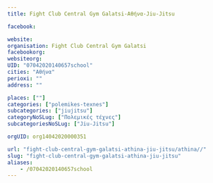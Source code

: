 ```yaml
---
title: Fight Club Central Gym Galatsi-Αθήνα-Jiu-Jitsu

facebook:

website:
organisation: Fight Club Central Gym Galatsi
facebookorg:
websiteorg:
UID: "07042020140657school"
cities: "Αθήνα"
perioxi: ""
address: ""

places: [""]
categories: ["polemikes-texnes"]
subcategories: ["jiujitsu"]
categoryNoSLug: ["Πολεμικές τέχνες"]
subcategoriesNoSLug: ["Jiu-Jitsu"]

orgUID: org14042020000351

url: "fight-club-central-gym-galatsi-athina-jiu-jitsu/athina//"
slug: "fight-club-central-gym-galatsi-athina-jiu-jitsu"
aliases:
    - /07042020140657school
---
```





